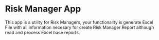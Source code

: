 # Risk Manager App

This app is a utility for Risk Managers, your functionality is generate Excel File with all information necesary for create Risk Manager Report  although read and process Excel base reports.
